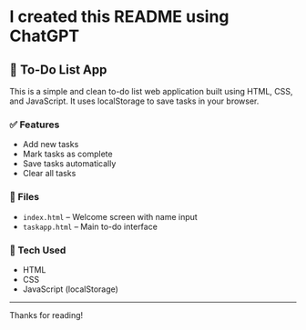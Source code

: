 # I created this README using ChatGPT

## 📝 To-Do List App

This is a simple and clean to-do list web application built using HTML, CSS, and JavaScript. It uses localStorage to save tasks in your browser.

### ✅ Features
- Add new tasks
- Mark tasks as complete
- Save tasks automatically
- Clear all tasks

### 📂 Files
- `index.html` – Welcome screen with name input
- `taskapp.html` – Main to-do interface

### 🔧 Tech Used
- HTML
- CSS
- JavaScript (localStorage)

---

Thanks for reading!
